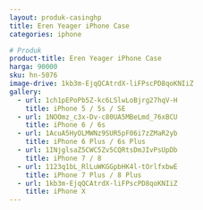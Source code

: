 ```yaml
---
layout: produk-casinghp
title: Eren Yeager iPhone Case
categories: iphone

# Produk
product-title: Eren Yeager iPhone Case
harga: 90000
sku: hn-5076
image-drive: 1kb3m-EjqQCAtrdX-liFPscPD8qoKNIiZ
gallery:
  - url: 1ch1pEPoPb5Z-kc6LSlwLoBjrg27hqV-H
    title: iPhone 5 / 5s / SE
  - url: 1NOOmz_c3x-Dv-c80UA5MBeLmd_76xBCU
    title: iPhone 6 / 6s
  - url: 1AcuA5HyOLMWNz9SUR5pF06i7zZMaR2yb
    title: iPhone 6 Plus / 6s Plus
  - url: 1INjglsaZ5CWC5Zv5CQRtsDmJIvPsUpDb
    title: iPhone 7 / 8
  - url: 1123q1bL_RlLuWKGGpbHK4l-tOrlfxbwE
    title: iPhone 7 Plus / 8 Plus
  - url: 1kb3m-EjqQCAtrdX-liFPscPD8qoKNIiZ
    title: iPhone X
---
```


